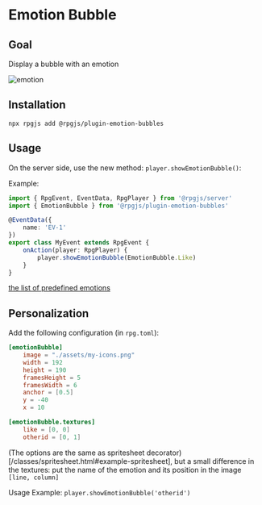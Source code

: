 # Emotion Bubble

## Goal

Display a bubble with an emotion 

![emotion](/assets/plugins/emotion.png)

## Installation

`npx rpgjs add @rpgjs/plugin-emotion-bubbles`

## Usage

On the server side, use the new method: `player.showEmotionBubble()`:

Example:

```ts
import { RpgEvent, EventData, RpgPlayer } from '@rpgjs/server'
import { EmotionBubble } from '@rpgjs/plugin-emotion-bubbles'

@EventData({
    name: 'EV-1'
})
export class MyEvent extends RpgEvent {
    onAction(player: RpgPlayer) {
        player.showEmotionBubble(EmotionBubble.Like)
    }
} 
```

[the list of predefined emotions](https://github.com/RSamaium/RPG-JS/blob/v3/packages/plugins/emotion-bubbles/src/emotion.ts)

## Personalization

Add the following configuration (in `rpg.toml`):

```toml
[emotionBubble]
    image = "./assets/my-icons.png"
    width = 192
    height = 190
    framesHeight = 5
    framesWidth = 6
    anchor = [0.5]
    y = -40
    x = 10

[emotionBubble.textures]
    like = [0, 0]
    otherid = [0, 1]
```

(The options are the same as spritesheet decorator)[/classes/spritesheet.html#example-spritesheet], but a small difference in the textures: put the name of the emotion and its position in the image `[line, column]`

Usage Example: `player.showEmotionBubble('otherid')`

